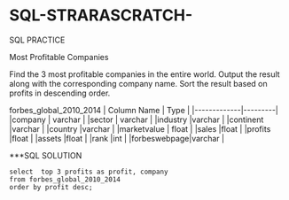# SQL-STRARASCRATCH-
SQL PRACTICE

Most Profitable Companies

Find the 3 most profitable companies in the entire world.
Output the result along with the corresponding company name.
Sort the result based on profits in descending order.

forbes_global_2010_2014
| Column Name | Type    |
|-------------|---------|
|company      | varchar |
|sector       | varchar |
|industry     |varchar  |
|continent    |varchar  |
|country      |varchar  |
|marketvalue  | float   |
|sales        |float    |
|profits      |float    |
|assets       |float    |
|rank         |int      |
|forbeswebpage|varchar  |


***SQL SOLUTION
```
select  top 3 profits as profit, company 
from forbes_global_2010_2014
order by profit desc;
```
